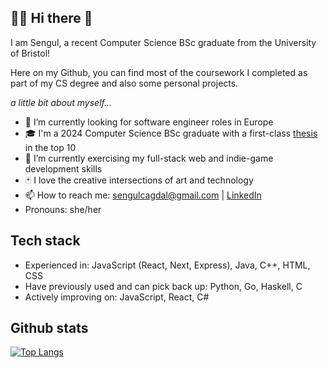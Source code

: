 ## 👩‍💻 Hi there 👋

I am Sengul, a recent Computer Science BSc graduate from the University of Bristol!

Here on my Github, you can find most of the coursework I completed as part of my CS degree and also some personal projects.

_a little bit about myself..._
- 🔭 I’m currently looking for software engineer roles in Europe
- 🎓 I'm a 2024 Computer Science BSc graduate with a first-class [thesis](https://github.com/SengulC/stormboard-client) in the top 10
- 🌱 I’m currently exercising my full-stack web and indie-game development skills
- 🃏 I love the creative intersections of art and technology 
- 📫 How to reach me: sengulcagdal@gmail.com | [LinkedIn](https://www.linkedin.com/in/sengulc/)
- Pronouns: she/her

## Tech stack
- Experienced in: JavaScript (React, Next, Express), Java, C++, HTML, CSS
- Have previously used and can pick back up: Python, Go, Haskell, C
- Actively improving on: JavaScript, React, C#

## Github stats
[![Top Langs](https://github-readme-stats.vercel.app/api/top-langs/?username=SengulC&hide_progress=true)](https://github.com/SengulC/github-readme-stats)
<!--
**SengulC/SengulC** is a ✨ _special_ ✨ repository because its `README.md` (this file) appears on your GitHub profile.

Here are some ideas to get you started:

- 🔭 I’m currently working on ...
- 🌱 I’m currently learning ...
- 👯 I’m looking to collaborate on ...
- 🤔 I’m looking for help with ...
- 💬 Ask me about ...
- 📫 How to reach me: ...
- 😄 Pronouns: ...
- ⚡ Fun fact: ...
-->
